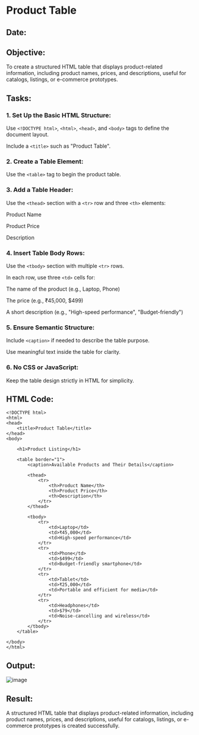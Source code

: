 # Product Table
## Date:
## Objective:

To create a structured HTML table that displays product-related information, including product names, prices, and descriptions, useful for catalogs, listings, or e-commerce prototypes.

## Tasks:

### 1. Set Up the Basic HTML Structure:

Use ```<!DOCTYPE html>```, ```<html>```, ```<head>```, and ```<body>``` tags to define the document layout.

Include a ```<title>``` such as "Product Table".

### 2. Create a Table Element:

Use the ```<table>``` tag to begin the product table.

### 3. Add a Table Header:

Use the ```<thead>``` section with a ```<tr>``` row and three ```<th>``` elements:

Product Name

Product Price

Description

### 4. Insert Table Body Rows:

Use the ```<tbody>``` section with multiple ```<tr>``` rows.

In each row, use three ```<td>``` cells for:

The name of the product (e.g., Laptop, Phone)

The price (e.g., ₹45,000, $499)

A short description (e.g., "High-speed performance", "Budget-friendly")

### 5. Ensure Semantic Structure:

Include ```<caption>``` if needed to describe the table purpose.

Use meaningful text inside the table for clarity.

### 6. No CSS or JavaScript:

Keep the table design strictly in HTML for simplicity.
## HTML Code:
```
<!DOCTYPE html>
<html>
<head>
    <title>Product Table</title>
</head>
<body>

    <h1>Product Listing</h1>

    <table border="1">
        <caption>Available Products and Their Details</caption>

        <thead>
            <tr>
                <th>Product Name</th>
                <th>Product Price</th>
                <th>Description</th>
            </tr>
        </thead>

        <tbody>
            <tr>
                <td>Laptop</td>
                <td>₹45,000</td>
                <td>High-speed performance</td>
            </tr>
            <tr>
                <td>Phone</td>
                <td>$499</td>
                <td>Budget-friendly smartphone</td>
            </tr>
            <tr>
                <td>Tablet</td>
                <td>₹25,000</td>
                <td>Portable and efficient for media</td>
            </tr>
            <tr>
                <td>Headphones</td>
                <td>$79</td>
                <td>Noise-cancelling and wireless</td>
            </tr>
        </tbody>
    </table>

</body>
</html>
```

## Output:
![image](https://github.com/user-attachments/assets/ef23fdb4-c1c2-43dc-a826-1749a39a6b4d)

## Result:
A structured HTML table that displays product-related information, including product names, prices, and descriptions, useful for catalogs, listings, or e-commerce prototypes is created successfully.
